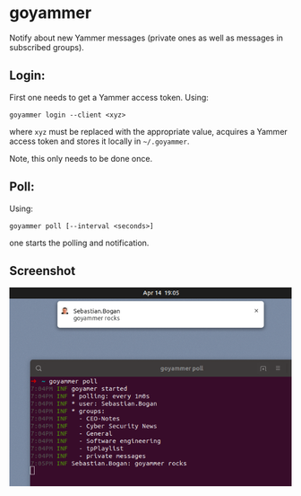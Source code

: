 # goyammer

Notify about new Yammer messages (private ones as well as messages in subscribed groups).

## Login:

First one needs to get a Yammer access token. Using:

~~~~ {.bash}
goyammer login --client <xyz>
~~~~

where `xyz` must be replaced with the appropriate value, acquires a Yammer access token and stores it locally in `~/.goyammer`.

Note, this only needs to be done once.

## Poll:

Using: 

~~~~ {.bash}
goyammer poll [--interval <seconds>]
~~~~
 
one starts the polling and notification.

## Screenshot

![goyammer](screenshot.png)



